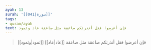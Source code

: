 ```yaml
---
ayah: 13
surah: '[[041|سورة]]'
tags:
- quran/ayah
text: فإن أعرضوا فقل أنذرتكم صاعقة مثل صاعقة عاد وثمود
---
```

> فإن أعرضوا فقل أنذرتكم صاعقة مثل صاعقة [[عاد|عاد]] [[ثمود|وثمود]]
